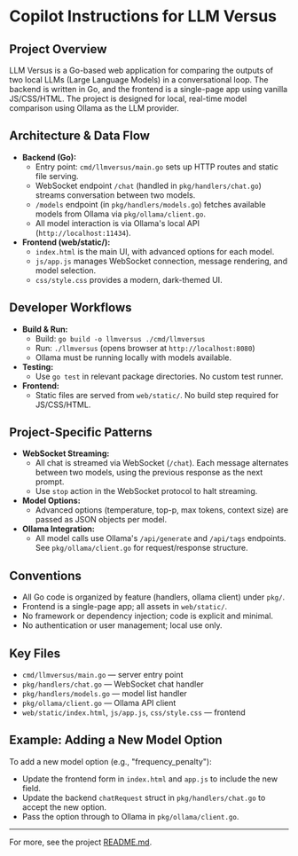 # Copilot Instructions for LLM Versus

## Project Overview

LLM Versus is a Go-based web application for comparing the outputs of two local LLMs (Large Language Models) in a conversational loop. The backend is written in Go, and the frontend is a single-page app using vanilla JS/CSS/HTML. The project is designed for local, real-time model comparison using Ollama as the LLM provider.

## Architecture & Data Flow

- **Backend (Go):**
  - Entry point: `cmd/llmversus/main.go` sets up HTTP routes and static file serving.
  - WebSocket endpoint `/chat` (handled in `pkg/handlers/chat.go`) streams conversation between two models.
  - `/models` endpoint (in `pkg/handlers/models.go`) fetches available models from Ollama via `pkg/ollama/client.go`.
  - All model interaction is via Ollama's local API (`http://localhost:11434`).
- **Frontend (web/static/):**
  - `index.html` is the main UI, with advanced options for each model.
  - `js/app.js` manages WebSocket connection, message rendering, and model selection.
  - `css/style.css` provides a modern, dark-themed UI.

## Developer Workflows

- **Build & Run:**
  - Build: `go build -o llmversus ./cmd/llmversus`
  - Run: `./llmversus` (opens browser at `http://localhost:8080`)
  - Ollama must be running locally with models available.
- **Testing:**
  - Use `go test` in relevant package directories. No custom test runner.
- **Frontend:**
  - Static files are served from `web/static/`. No build step required for JS/CSS/HTML.

## Project-Specific Patterns

- **WebSocket Streaming:**
  - All chat is streamed via WebSocket (`/chat`). Each message alternates between two models, using the previous response as the next prompt.
  - Use `stop` action in the WebSocket protocol to halt streaming.
- **Model Options:**
  - Advanced options (temperature, top-p, max tokens, context size) are passed as JSON objects per model.
- **Ollama Integration:**
  - All model calls use Ollama's `/api/generate` and `/api/tags` endpoints. See `pkg/ollama/client.go` for request/response structure.

## Conventions

- All Go code is organized by feature (handlers, ollama client) under `pkg/`.
- Frontend is a single-page app; all assets in `web/static/`.
- No framework or dependency injection; code is explicit and minimal.
- No authentication or user management; local use only.

## Key Files

- `cmd/llmversus/main.go` — server entry point
- `pkg/handlers/chat.go` — WebSocket chat handler
- `pkg/handlers/models.go` — model list handler
- `pkg/ollama/client.go` — Ollama API client
- `web/static/index.html`, `js/app.js`, `css/style.css` — frontend

## Example: Adding a New Model Option

To add a new model option (e.g., "frequency_penalty"):
- Update the frontend form in `index.html` and `app.js` to include the new field.
- Update the backend `chatRequest` struct in `pkg/handlers/chat.go` to accept the new option.
- Pass the option through to Ollama in `pkg/ollama/client.go`.

---

For more, see the project [README.md](../README.md).
